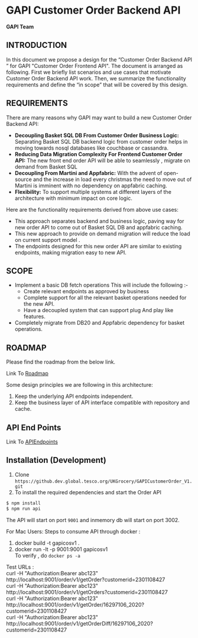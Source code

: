 # GAPI Customer Order Backend API

**GAPI Team**

## INTRODUCTION

In this document we propose a design for the “Customer Order Backend API ” for
GAPI "Customer Order Frontend API".
The document is arranged as following. First we briefly list scenarios
and use cases that motivate Customer Order Backend API work. Then, we summarize the
functionality requirements and define the “in
scope” that will be covered by this design.

## REQUIREMENTS

There are many reasons why GAPI may want to build a new Customer Order Backend API:
+ **Decoupling Basket SQL DB From Customer Order Business Logic:** Separating Basket SQL DB backend logic from customer order helps in moving towards nosql databases like couchbase or cassandra.
+ **Reducing Data Migration Complexity For Frontend Customer Order API:** The new front end order API will be able to seamlessly , migrate on demand from Basket SQL
+ **Decoupling From Martini and Appfabric:** With the advent of open-source and the increase in load every christmas the need to move out of Martini is imminent with no dependency on appfabric caching.
+ **Flexibility:** To support multiple systems at different layers of the architecture with minimum impact on core logic. 


Here are the functionality requirements derived from above use cases:
+ This approach separates backend and business logic, paving way for new order API to come out of Basket SQL DB and appfabric caching.
+ This new approach to provide on demand migration will reduce the load on current support model .
+ The endpoints designed for this new order API are similar to existing endpoints, making migration easy to new API.

## SCOPE

+ Implement a basic DB fetch operations
	This will include the following :-
   + Create relevant endpoints as approved by business
   + Complete support for all the relevant basket operations needed for the new API.
   + Have a decoupled system that can support plug And play like features.
+ Completely migrate from DB20 and Appfabric dependency for basket operations.

## ROADMAP

Please find the roadmap from the below link.

Link To [Roadmap](https://github.dev.global.tesco.org/UKGrocery/GAPICustomerOrder_V2/tree/master/doc/Roadmap)

Some design principles we are following in this architecture:

1. Keep the underlying API endpoints independent. 
2. Keep the business layer of API interface compatible with repository and cache.

## API End Points
Link To [APIEndpoints](https://github.dev.global.tesco.org/UKGrocery/GAPICustomerOrder_V1/tree/IX20/doc/Endpoints-Spec)

##  Installation (Development)
1.  Clone ``https://github.dev.global.tesco.org/UKGrocery/GAPICustomerOrder_V1.git``
2.  To install the required dependencies and start the Order API  
```sh
$ npm install
$ npm run api
```
The API will start on port `9001` and inmemory db will start on port 3002.  

For Mac Users: 
Steps to consume API through docker :
  1. docker build -t gapicosv1 .
  2. docker run -lt -p 9001:9001 gapicosv1    
To verify , do `docker ps -a`  

Test URLs :  
curl -H "Authorization:Bearer abc123" http://localhost:9001/order/v1/getOrder?customerid=2301108427  
curl -H "Authorization:Bearer abc123" http://localhost:9001/order/v1/getOrders?customerid=2301108427  
curl -H "Authorization:Bearer abc123" http://localhost:9001/order/v1/getOrder/16297106_2020?customerid=2301108427  
curl -H "Authorization:Bearer abc123" http://localhost:9001/order/v1/getOrderDiff/16297106_2020?customerid=2301108427  
